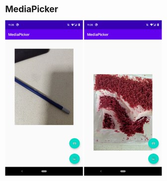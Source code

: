 # MediaPicker


<img src="https://github.com/datanapps/MediaPicker/blob/master/screens/screen_1.png" height="500" width="250">  <img src="https://github.com/datanapps/MediaPicker/blob/master/screens/screen_2.png" height="500" width="250"> 
